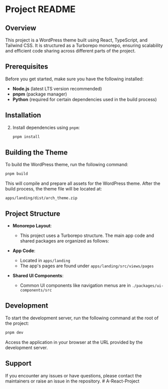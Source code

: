 # Project README

## Overview

This project is a WordPress theme built using React, TypeScript, and Tailwind CSS. It is structured as a Turborepo monorepo, ensuring scalability and efficient code sharing across different parts of the project.

## Prerequisites

Before you get started, make sure you have the following installed:

- **Node.js** (latest LTS version recommended)
- **pnpm** (package manager)
- **Python** (required for certain dependencies used in the build process)

## Installation

2. Install dependencies using `pnpm`:
   ```bash
   pnpm install
   ```

## Building the Theme

To build the WordPress theme, run the following command:

```bash
pnpm build
```

This will compile and prepare all assets for the WordPress theme. After the build process, the theme file will be located at:

```
apps/landing/dist/arch_theme.zip
```

## Project Structure

- **Monorepo Layout**:

  - This project uses a Turborepo structure. The main app code and shared packages are organized as follows:

- **App Code**:

  - Located in `apps/landing`
  - The app's pages are found under `apps/landing/src/views/pages`

- **Shared UI Components**:
  - Common UI components like navigation menus are in `./packages/ui-components/src`

## Development

To start the development server, run the following command at the root of the project:

```bash
pnpm dev
```

Access the application in your browser at the URL provided by the development server.

## Support

If you encounter any issues or have questions, please contact the maintainers or raise an issue in the repository.
#   A - R e a c t - P r o j e c t  
 